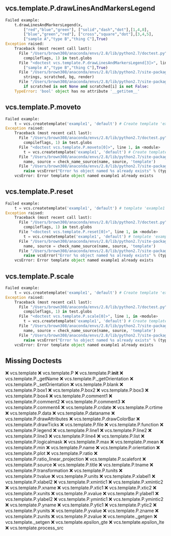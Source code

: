 vcs.template.P.drawLinesAndMarkersLegend
----------------------------------------
```python
Failed example:
    t.drawLinesAndMarkersLegend(x,
        ["red","blue","green"], ["solid","dash","dot"],[1,4,8],
        ["blue","green","red"], ["cross","square","dot"],[3,4,5],
        ["sample A","type B","thing C"],True)
Exception raised:
    Traceback (most recent call last):
      File "/Users/brown308/anaconda/envs/2.8/lib/python2.7/doctest.py", line 1315, in __run
        compileflags, 1) in test.globs
      File "<doctest vcs.template.P.drawLinesAndMarkersLegend[3]>", line 4, in <module>
        ["sample A","type B","thing C"],True)
      File "/Users/brown308/anaconda/envs/2.8/lib/python2.7/site-packages/vcs/template.py", line 1522, in drawLinesAndMarkersLegend
        strings, scratched, bg, render)
      File "/Users/brown308/anaconda/envs/2.8/lib/python2.7/site-packages/vcs/utils.py", line 2390, in drawLinesAndMarkersLegend
        if scratched is not None and scratched[i] is not False:
    TypeError: 'bool' object has no attribute '__getitem__'
```

vcs.template.P.moveto
---------------------
```python
Failed example:
    t = vcs.createtemplate('example1', 'default') # Create template 'example1', inherits from 'default'
Exception raised:
    Traceback (most recent call last):
      File "/Users/brown308/anaconda/envs/2.8/lib/python2.7/doctest.py", line 1315, in __run
        compileflags, 1) in test.globs
      File "<doctest vcs.template.P.moveto[0]>", line 1, in <module>
        t = vcs.createtemplate('example1', 'default') # Create template 'example1', inherits from 'default'
      File "/Users/brown308/anaconda/envs/2.8/lib/python2.7/site-packages/vcs/manageElements.py", line 79, in createtemplate
        name, source = check_name_source(name, source, 'template')
      File "/Users/brown308/anaconda/envs/2.8/lib/python2.7/site-packages/vcs/manageElements.py", line 57, in check_name_source
        raise vcsError("Error %s object named %s already exists" % (typ, name))
    vcsError: Error template object named example1 already exists
```

vcs.template.P.reset
--------------------
```python
Failed example:
    t = vcs.createtemplate('example1', 'default') # template 'example1' inherits from 'default'
Exception raised:
    Traceback (most recent call last):
      File "/Users/brown308/anaconda/envs/2.8/lib/python2.7/doctest.py", line 1315, in __run
        compileflags, 1) in test.globs
      File "<doctest vcs.template.P.reset[0]>", line 1, in <module>
        t = vcs.createtemplate('example1', 'default') # template 'example1' inherits from 'default'
      File "/Users/brown308/anaconda/envs/2.8/lib/python2.7/site-packages/vcs/manageElements.py", line 79, in createtemplate
        name, source = check_name_source(name, source, 'template')
      File "/Users/brown308/anaconda/envs/2.8/lib/python2.7/site-packages/vcs/manageElements.py", line 57, in check_name_source
        raise vcsError("Error %s object named %s already exists" % (typ, name))
    vcsError: Error template object named example1 already exists
```

vcs.template.P.scale
--------------------
```python
Failed example:
    t = vcs.createtemplate('example1', 'default') # Create template 'example1', inherits from 'default'
Exception raised:
    Traceback (most recent call last):
      File "/Users/brown308/anaconda/envs/2.8/lib/python2.7/doctest.py", line 1315, in __run
        compileflags, 1) in test.globs
      File "<doctest vcs.template.P.scale[0]>", line 1, in <module>
        t = vcs.createtemplate('example1', 'default') # Create template 'example1', inherits from 'default'
      File "/Users/brown308/anaconda/envs/2.8/lib/python2.7/site-packages/vcs/manageElements.py", line 79, in createtemplate
        name, source = check_name_source(name, source, 'template')
      File "/Users/brown308/anaconda/envs/2.8/lib/python2.7/site-packages/vcs/manageElements.py", line 57, in check_name_source
        raise vcsError("Error %s object named %s already exists" % (typ, name))
    vcsError: Error template object named example1 already exists
```

Missing Doctests
----------------
:x:    vcs.template
:x:    vcs.template.P
:x:    vcs.template.P.__init__
:x:    vcs.template.P._getName
:x:    vcs.template.P._getOrientation
:x:    vcs.template.P._setOrientation
:x:    vcs.template.P.blank
:x:    vcs.template.P.box1
:x:    vcs.template.P.box2
:x:    vcs.template.P.box3
:x:    vcs.template.P.box4
:x:    vcs.template.P.comment1
:x:    vcs.template.P.comment2
:x:    vcs.template.P.comment3
:x:    vcs.template.P.comment4
:x:    vcs.template.P.crdate
:x:    vcs.template.P.crtime
:x:    vcs.template.P.data
:x:    vcs.template.P.dataname
:x:    vcs.template.P.drawAttributes
:x:    vcs.template.P.drawColorBar
:x:    vcs.template.P.drawTicks
:x:    vcs.template.P.file
:x:    vcs.template.P.function
:x:    vcs.template.P.legend
:x:    vcs.template.P.line1
:x:    vcs.template.P.line2
:x:    vcs.template.P.line3
:x:    vcs.template.P.line4
:x:    vcs.template.P.list
:x:    vcs.template.P.logicalmask
:x:    vcs.template.P.max
:x:    vcs.template.P.mean
:x:    vcs.template.P.min
:x:    vcs.template.P.name
:x:    vcs.template.P.orientation
:x:    vcs.template.P.plot
:x:    vcs.template.P.ratio
:x:    vcs.template.P.ratio_linear_projection
:x:    vcs.template.P.scalefont
:x:    vcs.template.P.source
:x:    vcs.template.P.title
:x:    vcs.template.P.tname
:x:    vcs.template.P.transformation
:x:    vcs.template.P.tunits
:x:    vcs.template.P.tvalue
:x:    vcs.template.P.units
:x:    vcs.template.P.xlabel1
:x:    vcs.template.P.xlabel2
:x:    vcs.template.P.xmintic1
:x:    vcs.template.P.xmintic2
:x:    vcs.template.P.xname
:x:    vcs.template.P.xtic1
:x:    vcs.template.P.xtic2
:x:    vcs.template.P.xunits
:x:    vcs.template.P.xvalue
:x:    vcs.template.P.ylabel1
:x:    vcs.template.P.ylabel2
:x:    vcs.template.P.ymintic1
:x:    vcs.template.P.ymintic2
:x:    vcs.template.P.yname
:x:    vcs.template.P.ytic1
:x:    vcs.template.P.ytic2
:x:    vcs.template.P.yunits
:x:    vcs.template.P.yvalue
:x:    vcs.template.P.zname
:x:    vcs.template.P.zunits
:x:    vcs.template.P.zvalue
:x:    vcs.template._getgen
:x:    vcs.template._setgen
:x:    vcs.template.epsilon_gte
:x:    vcs.template.epsilon_lte
:x:    vcs.template.process_src
